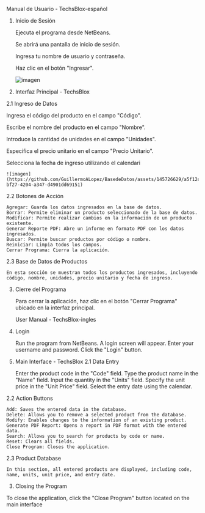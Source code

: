 

Manual de Usuario - TechsBlox-español
1. Inicio de Sesión

    Ejecuta el programa desde NetBeans.
   
    Se abrirá una pantalla de inicio de sesión.
         
    Ingresa tu nombre de usuario y contraseña.
   
    Haz clic en el botón "Ingresar". 

   ![imagen](https://github.com/GuillermoALopez/BasedeDatos/assets/145726629/06f96c8a-6efc-4530-98b5-9f3e2b8dffa9)



   

3. Interfaz Principal - TechsBlox
   
2.1 Ingreso de Datos

 Ingresa el código del producto en el campo "Código".
 
Escribe el nombre del producto en el campo "Nombre".

Introduce la cantidad de unidades en el campo "Unidades".

Especifica el precio unitario en el campo "Precio Unitario".

Selecciona la fecha de ingreso utilizando el calendari


    ![imagen](https://github.com/GuillermoALopez/BasedeDatos/assets/145726629/a5f12c5c-bf27-4204-a347-d4901dd69151)


2.2 Botones de Acción

    Agregar: Guarda los datos ingresados en la base de datos.
    Borrar: Permite eliminar un producto seleccionado de la base de datos.
    Modificar: Permite realizar cambios en la información de un producto existente.
    Generar Reporte PDF: Abre un informe en formato PDF con los datos ingresados.
    Buscar: Permite buscar productos por código o nombre.
    Reiniciar: Limpia todos los campos.
    Cerrar Programa: Cierra la aplicación.

2.3 Base de Datos de Productos

    En esta sección se muestran todos los productos ingresados, incluyendo código, nombre, unidades, precio unitario y fecha de ingreso.

3. Cierre del Programa

    Para cerrar la aplicación, haz clic en el botón "Cerrar Programa" ubicado en la interfaz principal.



   User Manual - TechsBlox-ingles 
1. Login

    Run the program from NetBeans.
    A login screen will appear.
    Enter your username and password.
    Click the "Login" button.

2. Main Interface - TechsBlox
2.1 Data Entry

    Enter the product code in the "Code" field.
    Type the product name in the "Name" field.
    Input the quantity in the "Units" field.
    Specify the unit price in the "Unit Price" field.
    Select the entry date using the calendar.

2.2 Action Buttons

    Add: Saves the entered data in the database.
    Delete: Allows you to remove a selected product from the database.
    Modify: Enables changes to the information of an existing product.
    Generate PDF Report: Opens a report in PDF format with the entered data.
    Search: Allows you to search for products by code or name.
    Reset: Clears all fields.
    Close Program: Closes the application.

2.3 Product Database

    In this section, all entered products are displayed, including code, name, units, unit price, and entry date.

3. Closing the Program

To close the application, click the "Close Program" button located on the main interface



